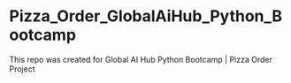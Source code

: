 # Pizza_Order_GlobalAiHub_Python_Bootcamp
This repo was created for Global AI Hub Python Bootcamp | Pizza Order Project
